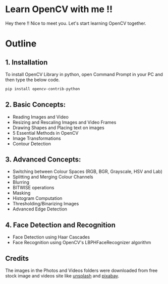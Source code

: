 # Learn OpenCV with me !!
Hey there !! Nice to meet you.
Let's start learning OpenCV together.

# Outline
## 1. Installation
To install OpenCV Library in python, open Command Prompt in your PC and then type the below code.
```bash
pip install opencv-contrib-python
```

## 2. Basic Concepts:
* Reading Images and Video
* Resizing and Rescaling Images and Video Frames
* Drawing Shapes and Placing text on images 
* 5 Essential Methods in OpenCV 
* Image Transformations 
* Contour Detection

## 3. Advanced Concepts:
* Switching between Colour Spaces (RGB, BGR, Grayscale, HSV and Lab)
* Splitting and Merging Colour Channels
* Blurring
* BITWISE operations
* Masking
* Histogram Computation
* Thresholding/Binarizing Images
* Advanced Edge Detection

## 4. Face Detection and Recognition
* Face Detection using Haar Cascades
* Face Recognition using OpenCV's LBPHFaceRecognizer algorithm


## Credits
The images in the Photos and Videos folders were downloaded from free stock image and videos site like [unsplash](https://unsplash.com/) and [pixabay](https://pixabay.com/).

